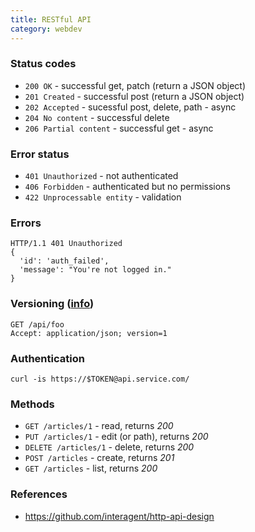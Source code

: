 ```yaml
---
title: RESTful API
category: webdev
---
```


### Status codes

 * `200 OK` - successful get, patch (return a JSON object)
 * `201 Created` - successful post (return a JSON object)
 * `202 Accepted` - sucessful post, delete, path - async
 * `204 No content` - successful delete
 * `206 Partial content` - successful get - async

### Error status

 * `401 Unauthorized` - not authenticated
 * `406 Forbidden` - authenticated but no permissions
 * `422 Unprocessable entity` - validation

### Errors

    HTTP/1.1 401 Unauthorized
    {
      'id': 'auth_failed',
      'message': "You're not logged in."
    }

### Versioning ([info](https://github.com/interagent/http-api-design#version-with-accepts-header))

    GET /api/foo
    Accept: application/json; version=1

### Authentication

    curl -is https://$TOKEN@api.service.com/

### Methods

 * `GET /articles/1` - read, returns *200*
 * `PUT /articles/1` - edit (or path), returns *200*
 * `DELETE /articles/1` - delete, returns *200*
 * `POST /articles` - create, returns *201*
 * `GET /articles` - list, returns *200*

### References

 * https://github.com/interagent/http-api-design
